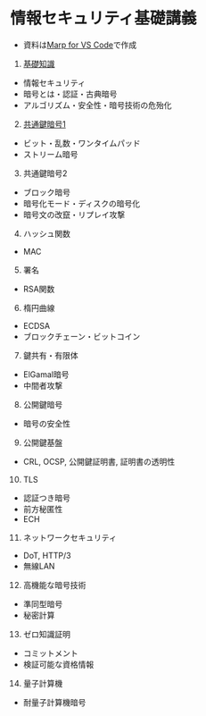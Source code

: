 # 情報セキュリティ基礎講義

- 資料は[Marp for VS Code](https://marketplace.visualstudio.com/items?itemName=marp-team.marp-vscode)で作成

1. [基礎知識](lec-info-sec.md)
- 情報セキュリティ
- 暗号とは・認証・古典暗号
- アルゴリズム・安全性・暗号技術の危殆化

2. [共通鍵暗号1](lec-sym-crypto.md)
- ビット・乱数・ワンタイムパッド
- ストリーム暗号

3. 共通鍵暗号2
- ブロック暗号
- 暗号化モード・ディスクの暗号化
- 暗号文の改竄・リプレイ攻撃

4. ハッシュ関数
- MAC

5. 署名
- RSA関数

6. 楕円曲線
- ECDSA
- ブロックチェーン・ビットコイン

7.  鍵共有・有限体
- ElGamal暗号
- 中間者攻撃

8. 公開鍵暗号
- 暗号の安全性

9. 公開鍵基盤
- CRL, OCSP, 公開鍵証明書, 証明書の透明性

10. TLS
- 認証つき暗号
- 前方秘匿性
- ECH

11. ネットワークセキュリティ
- DoT, HTTP/3
- 無線LAN

12. 高機能な暗号技術
- 準同型暗号
- 秘密計算

13. ゼロ知識証明
- コミットメント
- 検証可能な資格情報

14. 量子計算機
- 耐量子計算機暗号